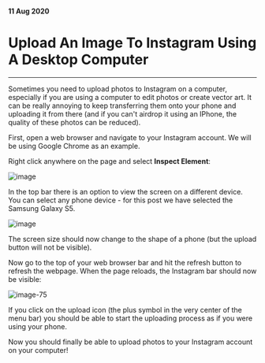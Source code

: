 #### 11 Aug 2020
# Upload An Image To Instagram Using A Desktop Computer
<hr>

Sometimes you need to upload photos to Instagram on a computer, especially if you are using a computer to edit photos or create vector art. It can be really annoying to keep transferring them onto your phone and uploading it from there (and if you can't airdrop it using an IPhone, the quality of these photos can be reduced).

First, open a web browser and navigate to your Instagram account. We will be using Google Chrome as an example. 

Right click anywhere on the page and select **Inspect Element**:

<!-- ----------- Image ----------- -->
<div class="image-container">
	<img src="./assets/blog/images/uploadImageToInstagramViaDesktop/1.jpg" loading="lazy" alt="image" class="image-75"/>
</div>
<!-- ----------------------------- -->

In the top bar there is an option to view the screen on a different device. You can select any phone device - for this post we have selected the Samsung Galaxy S5.

<!-- ----------- Image ----------- -->
<div class="image-container">
	<img src="./assets/blog/images/uploadImageToInstagramViaDesktop/2.jpg" loading="lazy" alt="image" class="image-75"/>
</div>
<!-- ----------------------------- -->

The screen size should now change to the shape of a phone (but the upload button will not be visible).

Now go to the top of your web browser bar and hit the refresh button to refresh the webpage. 
When the page reloads, the Instagram bar should now be visible:

<!-- ----------- Image ----------- -->
<div class="image-container">
	<img src="./assets/blog/images/uploadImageToInstagramViaDesktop/3.jpg" loading="lazy" alt="image-75" class="image"/>
</div>
<!-- ----------------------------- -->

If you click on the upload icon (the plus symbol in the very center of the menu bar) you should be able to start the uploading process as if you were using your phone.

Now you should finally be able to upload photos to your Instagram account on your computer!